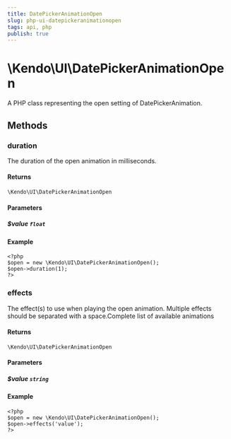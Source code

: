```yaml
---
title: DatePickerAnimationOpen
slug: php-ui-datepickeranimationopen
tags: api, php
publish: true
---
```


# \Kendo\UI\DatePickerAnimationOpen

A PHP class representing the open setting of DatePickerAnimation.


## Methods

### duration
The duration of the open animation in milliseconds.

#### Returns
`\Kendo\UI\DatePickerAnimationOpen`

#### Parameters

##### $value `float`



#### Example 
    <?php
    $open = new \Kendo\UI\DatePickerAnimationOpen();
    $open->duration(1);
    ?>

### effects
The effect(s) to use when playing the open animation. Multiple effects should be separated with a space.Complete list of available animations

#### Returns
`\Kendo\UI\DatePickerAnimationOpen`

#### Parameters

##### $value `string`



#### Example 
    <?php
    $open = new \Kendo\UI\DatePickerAnimationOpen();
    $open->effects('value');
    ?>

 
